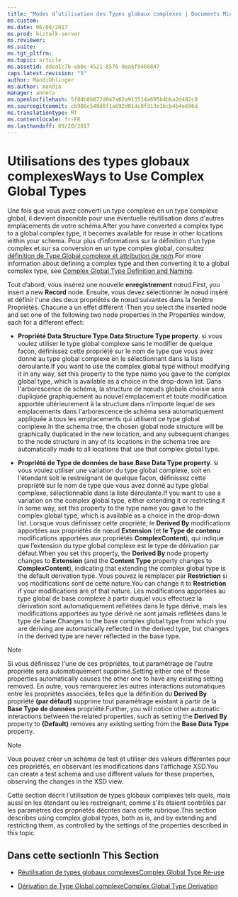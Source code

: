```yaml
---
title: "Modes d’utilisation des Types globaux complexes | Documents Microsoft"
ms.custom: 
ms.date: 06/08/2017
ms.prod: biztalk-server
ms.reviewer: 
ms.suite: 
ms.tgt_pltfrm: 
ms.topic: article
ms.assetid: ddea1c7b-eb0e-4521-8576-0ea6f9460847
caps.latest.revision: "5"
author: MandiOhlinger
ms.author: mandia
manager: anneta
ms.openlocfilehash: 5f84b8b872d047a62a913514a695b4bba2d482c0
ms.sourcegitcommit: cb908c540d8f1a692d01dc8f313e16cb4b4e696d
ms.translationtype: MT
ms.contentlocale: fr-FR
ms.lasthandoff: 09/20/2017
---
```

# <a name="ways-to-use-complex-global-types"></a><span data-ttu-id="81f84-102">Utilisations des types globaux complexes</span><span class="sxs-lookup"><span data-stu-id="81f84-102">Ways to Use Complex Global Types</span></span>
<span data-ttu-id="81f84-103">Une fois que vous avez converti un type complexe en un type complexe global, il devient disponible pour une éventuelle réutilisation dans d'autres emplacements de votre schéma.</span><span class="sxs-lookup"><span data-stu-id="81f84-103">After you have converted a complex type to a global complex type, it becomes available for reuse in other locations within your schema.</span></span> <span data-ttu-id="81f84-104">Pour plus d’informations sur la définition d’un type complex et sur sa conversion en un type complex global, consultez [définition de Type Global complexe et attribution de nom](../core/complex-global-type-definition-and-naming.md).</span><span class="sxs-lookup"><span data-stu-id="81f84-104">For more information about defining a complex type and then converting it to a global complex type, see [Complex Global Type Definition and Naming](../core/complex-global-type-definition-and-naming.md).</span></span>  
  
 <span data-ttu-id="81f84-105">Tout d’abord, vous insérez une nouvelle **enregistrement** nœud.</span><span class="sxs-lookup"><span data-stu-id="81f84-105">First, you insert a new **Record** node.</span></span> <span data-ttu-id="81f84-106">Ensuite, vous devez sélectionner le nœud inséré et définir l'une des deux propriétés de nœud suivantes dans la fenêtre Propriétés. Chacune a un effet différent :</span><span class="sxs-lookup"><span data-stu-id="81f84-106">Then you select the inserted node and set one of the following two node properties in the Properties window, each for a different effect:</span></span>  
  
-   <span data-ttu-id="81f84-107">**Propriété Data Structure Type**.</span><span class="sxs-lookup"><span data-stu-id="81f84-107">**Data Structure Type property**.</span></span> <span data-ttu-id="81f84-108">si vous voulez utiliser le type global complexe sans le modifier de quelque façon, définissez cette propriété sur le nom de type que vous avez donné au type global complexe en le sélectionnant dans la liste déroulante.</span><span class="sxs-lookup"><span data-stu-id="81f84-108">If you want to use the complex global type without modifying it in any way, set this property to the type name you gave to the complex global type, which is available as a choice in the drop-down list.</span></span> <span data-ttu-id="81f84-109">Dans l'arborescence de schéma, la structure de nœuds globale choisie sera dupliquée graphiquement au nouvel emplacement et toute modification apportée ultérieurement à la structure dans n'importe lequel de ses emplacements dans l'arborescence de schéma sera automatiquement appliquée à tous les emplacements qui utilisent ce type global complexe.</span><span class="sxs-lookup"><span data-stu-id="81f84-109">In the schema tree, the chosen global node structure will be graphically duplicated in the new location, and any subsequent changes to the node structure in any of its locations in the schema tree are automatically made to all locations that use that complex global type.</span></span>  
  
-   <span data-ttu-id="81f84-110">**Propriété de Type de données de base**.</span><span class="sxs-lookup"><span data-stu-id="81f84-110">**Base Data Type property**.</span></span> <span data-ttu-id="81f84-111">si vous voulez utiliser une variation du type global complexe, soit en l'étendant soit le restreignant de quelque façon, définissez cette propriété sur le nom de type que vous avez donné au type global complexe, sélectionnable dans la liste déroulante.</span><span class="sxs-lookup"><span data-stu-id="81f84-111">If you want to use a variation on the complex global type, either extending it or restricting it in some way, set this property to the type name you gave to the complex global type, which is available as a choice in the drop-down list.</span></span> <span data-ttu-id="81f84-112">Lorsque vous définissez cette propriété, le **Derived By** modifications apportées aux propriétés de nœud **Extension** (et **le Type de contenu** modifications apportées aux propriétés **ComplexContent**), qui indique que l’extension du type global complexe est le type de dérivation par défaut.</span><span class="sxs-lookup"><span data-stu-id="81f84-112">When you set this property, the **Derived By** node property changes to **Extension** (and the **Content Type** property changes to **ComplexContent**), indicating that extending the complex global type is the default derivation type.</span></span> <span data-ttu-id="81f84-113">Vous pouvez le remplacer par **Restriction** si vos modifications sont de cette nature.</span><span class="sxs-lookup"><span data-stu-id="81f84-113">You can change it to **Restriction** if your modifications are of that nature.</span></span> <span data-ttu-id="81f84-114">Les modifications apportées au type global de base complexe à partir duquel vous effectuez la dérivation sont automatiquement reflétées dans le type dérivé, mais les modifications apportées au type dérivé ne sont jamais reflétées dans le type de base.</span><span class="sxs-lookup"><span data-stu-id="81f84-114">Changes to the base complex global type from which you are deriving are automatically reflected in the derived type, but changes in the derived type are never reflected in the base type.</span></span>  
  
> [!NOTE]
>  <span data-ttu-id="81f84-115">Si vous définissez l'une de ces propriétés, tout paramétrage de l'autre propriété sera automatiquement supprimé.</span><span class="sxs-lookup"><span data-stu-id="81f84-115">Setting either one of these properties automatically causes the other one to have any existing setting removed.</span></span> <span data-ttu-id="81f84-116">En outre, vous remarquerez les autres interactions automatiques entre les propriétés associées, telles que la définition du **Derived By** propriété **(par défaut)** supprime tout paramétrage existant à partir de la **Base Type de données** propriété.</span><span class="sxs-lookup"><span data-stu-id="81f84-116">Further, you will notice other automatic interactions between the related properties, such as setting the **Derived By** property to **(Default)** removes any existing setting from the **Base Data Type** property.</span></span>  
  
> [!NOTE]
>  <span data-ttu-id="81f84-117">Vous pouvez créer un schéma de test et utiliser des valeurs différentes pour ces propriétés, en observant les modifications dans l'affichage XSD.</span><span class="sxs-lookup"><span data-stu-id="81f84-117">You can create a test schema and use different values for these properties, observing the changes in the XSD view.</span></span>  
  
 <span data-ttu-id="81f84-118">Cette section décrit l'utilisation de types globaux complexes tels quels, mais aussi en les étendant ou les restreignant, comme s'ils étaient contrôlés par les paramètres des propriétés décrites dans cette rubrique.</span><span class="sxs-lookup"><span data-stu-id="81f84-118">This section describes using complex global types, both as is, and by extending and restricting them, as controlled by the settings of the properties described in this topic.</span></span>  
  
## <a name="in-this-section"></a><span data-ttu-id="81f84-119">Dans cette section</span><span class="sxs-lookup"><span data-stu-id="81f84-119">In This Section</span></span>  
  
-   [<span data-ttu-id="81f84-120">Réutilisation de types globaux complexes</span><span class="sxs-lookup"><span data-stu-id="81f84-120">Complex Global Type Re-use</span></span>](../core/complex-global-type-re-use.md)  
  
-   [<span data-ttu-id="81f84-121">Dérivation de Type Global complexe</span><span class="sxs-lookup"><span data-stu-id="81f84-121">Complex Global Type Derivation</span></span>](../core/complex-global-type-derivation.md)